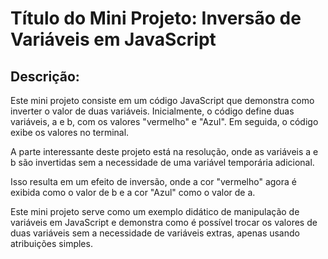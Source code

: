 # Título do Mini Projeto: Inversão de Variáveis em JavaScript

## Descrição:

Este mini projeto consiste em um código JavaScript que demonstra como inverter o valor de duas variáveis. Inicialmente, o código define duas variáveis, a e b, com os valores "vermelho" e "Azul". Em seguida, o código exibe os valores no terminal.

A parte interessante deste projeto está na resolução, onde as variáveis a e b são invertidas sem a necessidade de uma variável temporária adicional.

Isso resulta em um efeito de inversão, onde a cor "vermelho" agora é exibida como o valor de b e a cor "Azul" como o valor de a.

Este mini projeto serve como um exemplo didático de manipulação de variáveis em JavaScript e demonstra como é possível trocar os valores de duas variáveis sem a necessidade de variáveis extras, apenas usando atribuições simples.
